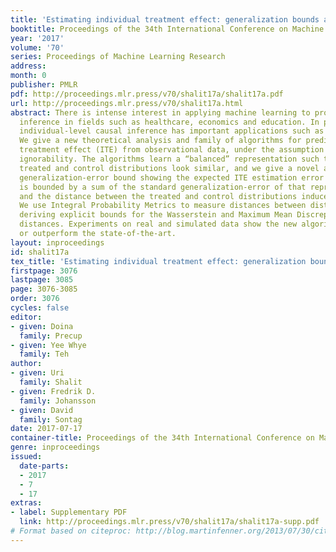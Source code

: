 ```yaml
---
title: 'Estimating individual treatment effect: generalization bounds and algorithms'
booktitle: Proceedings of the 34th International Conference on Machine Learning
year: '2017'
volume: '70'
series: Proceedings of Machine Learning Research
address: 
month: 0
publisher: PMLR
pdf: http://proceedings.mlr.press/v70/shalit17a/shalit17a.pdf
url: http://proceedings.mlr.press/v70/shalit17a.html
abstract: There is intense interest in applying machine learning to problems of causal
  inference in fields such as healthcare, economics and education. In particular,
  individual-level causal inference has important applications such as precision medicine.
  We give a new theoretical analysis and family of algorithms for predicting individual
  treatment effect (ITE) from observational data, under the assumption known as strong
  ignorability. The algorithms learn a “balanced” representation such that the induced
  treated and control distributions look similar, and we give a novel and intuitive
  generalization-error bound showing the expected ITE estimation error of a representation
  is bounded by a sum of the standard generalization-error of that representation
  and the distance between the treated and control distributions induced by the representation.
  We use Integral Probability Metrics to measure distances between distributions,
  deriving explicit bounds for the Wasserstein and Maximum Mean Discrepancy (MMD)
  distances. Experiments on real and simulated data show the new algorithms match
  or outperform the state-of-the-art.
layout: inproceedings
id: shalit17a
tex_title: 'Estimating individual treatment effect: generalization bounds and algorithms'
firstpage: 3076
lastpage: 3085
page: 3076-3085
order: 3076
cycles: false
editor:
- given: Doina
  family: Precup
- given: Yee Whye
  family: Teh
author:
- given: Uri
  family: Shalit
- given: Fredrik D.
  family: Johansson
- given: David
  family: Sontag
date: 2017-07-17
container-title: Proceedings of the 34th International Conference on Machine Learning
genre: inproceedings
issued:
  date-parts:
  - 2017
  - 7
  - 17
extras:
- label: Supplementary PDF
  link: http://proceedings.mlr.press/v70/shalit17a/shalit17a-supp.pdf
# Format based on citeproc: http://blog.martinfenner.org/2013/07/30/citeproc-yaml-for-bibliographies/
---
```

